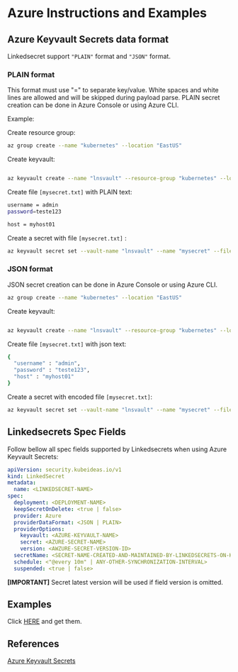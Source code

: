 # Azure Instructions and Examples

## Azure Keyvault Secrets data format

Linkedsecret support `"PLAIN"` format and `"JSON"` format.

### PLAIN format

This format must use "=" to separate key/value. White spaces and white lines are allowed and will be skipped during payload parse.
PLAIN secret creation can be done in Azure Console or using Azure CLI.

Example:

Create resource group:

```bash
az group create --name "kubernetes" --location "EastUS" 
```

Create keyvault:

```bash

az keyvault create --name "lnsvault" --resource-group "kubernetes" --location "EastUS" 
```

Create file `[mysecret.txt]` with PLAIN text:

```bash
username = admin
password=teste123

host = myhost01
```

Create a secret with file `[mysecret.txt]` :

```bash
az keyvault secret set --vault-name "lnsvault" --name "mysecret" --file "./mysecret.txt"
```

### JSON format

JSON secret creation can be done in Azure Console or using Azure CLI.

```bash
az group create --name "kubernetes" --location "EastUS" 
```

Create keyvault:

```bash

az keyvault create --name "lnsvault" --resource-group "kubernetes" --location "EastUS" 
```

Create file `[mysecret.txt]` with json text:

```bash
{
  "username" : "admin",
  "password" : "teste123",
  "host" : "myhost01"
}
```

Create a secret with encoded file `[mysecret.txt]`:

```bash
az keyvault secret set --vault-name "lnsvault" --name "mysecret" --file "./mysecret.txt"
```

## Linkedsecrets Spec Fields

Follow bellow all spec fields supported by Linkedsecrets when using Azure Keyvault Secrets:

``` yaml
apiVersion: security.kubeideas.io/v1
kind: LinkedSecret
metadata:
  name: <LINKEDSECRET-NAME>
spec:
  deployment: <DEPLOYMENT-NAME>
  keepSecretOnDelete: <true | false>
  provider: Azure
  providerDataFormat: <JSON | PLAIN>
  providerOptions:
    keyvault: <AZURE-KEYVAULT-NAME>
    secret: <AZURE-SECRET-NAME>
    version: <AWZURE-SECRET-VERSION-ID> 
  secretName: <SECRET-NAME-CREATED-AND-MAINTAINED-BY-LINKEDSECRETS-ON-KUBERNETES>
  schedule: <"@every 10m" | ANY-OTHER-SYNCHRONIZATION-INTERVAL>
  suspended: <true | false>
```

**[IMPORTANT]** Secret latest version will be used if field version is omitted.

## Examples

Click [HERE](https://kubeideas.github.io/linkedsecrets/azure/examples.zip) and get them.

## References

[Azure Keyvault Secrets](https://docs.microsoft.com/en-us/azure/key-vault/)
